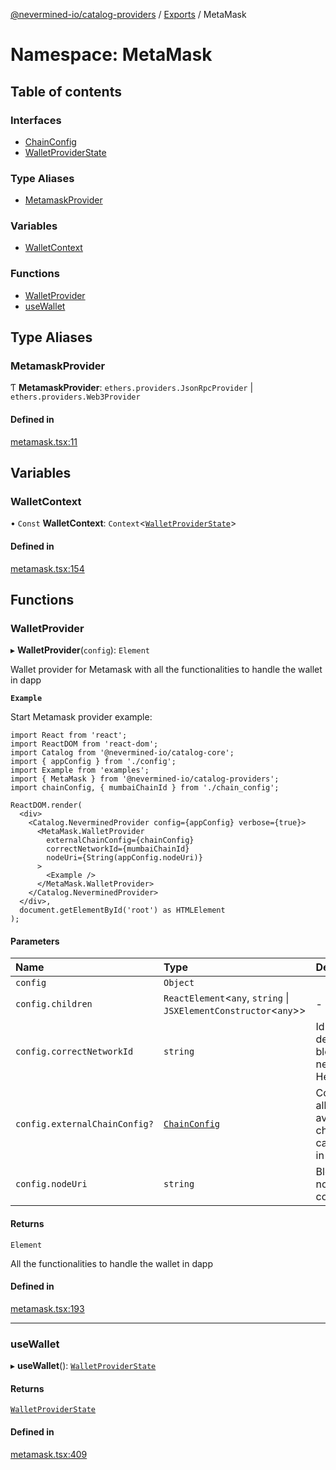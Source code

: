 [@nevermined-io/catalog-providers](../README.md) / [Exports](../modules.md) / MetaMask

# Namespace: MetaMask

## Table of contents

### Interfaces

- [ChainConfig](../interfaces/MetaMask.ChainConfig.md)
- [WalletProviderState](../interfaces/MetaMask.WalletProviderState.md)

### Type Aliases

- [MetamaskProvider](MetaMask.md#metamaskprovider)

### Variables

- [WalletContext](MetaMask.md#walletcontext)

### Functions

- [WalletProvider](MetaMask.md#walletprovider)
- [useWallet](MetaMask.md#usewallet)

## Type Aliases

### MetamaskProvider

Ƭ **MetamaskProvider**: `ethers.providers.JsonRpcProvider` \| `ethers.providers.Web3Provider`

#### Defined in

[metamask.tsx:11](https://github.com/nevermined-io/components-catalog/blob/e8c3c72/providers/src/metamask.tsx#L11)

## Variables

### WalletContext

• `Const` **WalletContext**: `Context`<[`WalletProviderState`](../interfaces/MetaMask.WalletProviderState.md)\>

#### Defined in

[metamask.tsx:154](https://github.com/nevermined-io/components-catalog/blob/e8c3c72/providers/src/metamask.tsx#L154)

## Functions

### WalletProvider

▸ **WalletProvider**(`config`): `Element`

Wallet provider for Metamask with all the functionalities to handle the wallet in dapp

**`Example`**

Start Metamask provider example:

```tsx
import React from 'react';
import ReactDOM from 'react-dom';
import Catalog from '@nevermined-io/catalog-core';
import { appConfig } from './config';
import Example from 'examples';
import { MetaMask } from '@nevermined-io/catalog-providers';
import chainConfig, { mumbaiChainId } from './chain_config';

ReactDOM.render(
  <div>
    <Catalog.NeverminedProvider config={appConfig} verbose={true}>
      <MetaMask.WalletProvider
        externalChainConfig={chainConfig}
        correctNetworkId={mumbaiChainId}
        nodeUri={String(appConfig.nodeUri)}
      >
        <Example />
      </MetaMask.WalletProvider>
    </Catalog.NeverminedProvider>
  </div>,
  document.getElementById('root') as HTMLElement
);
```

#### Parameters

| Name | Type | Description |
| :------ | :------ | :------ |
| `config` | `Object` |  |
| `config.children` | `ReactElement`<`any`, `string` \| `JSXElementConstructor`<`any`\>\> | - |
| `config.correctNetworkId` | `string` | Id of the default blockchain network in Hexadecimal |
| `config.externalChainConfig?` | [`ChainConfig`](../interfaces/MetaMask.ChainConfig.md) | Config with all the available chains that can be use in the dapp |
| `config.nodeUri` | `string` | Blockchain node url to connect |

#### Returns

`Element`

All the functionalities to handle the wallet in dapp

#### Defined in

[metamask.tsx:193](https://github.com/nevermined-io/components-catalog/blob/e8c3c72/providers/src/metamask.tsx#L193)

___

### useWallet

▸ **useWallet**(): [`WalletProviderState`](../interfaces/MetaMask.WalletProviderState.md)

#### Returns

[`WalletProviderState`](../interfaces/MetaMask.WalletProviderState.md)

#### Defined in

[metamask.tsx:409](https://github.com/nevermined-io/components-catalog/blob/e8c3c72/providers/src/metamask.tsx#L409)
